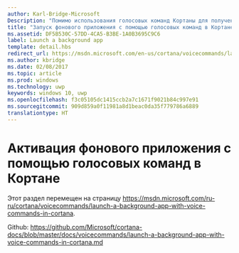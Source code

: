 ```yaml
---
author: Karl-Bridge-Microsoft
Description: "Помимо использования голосовых команд Кортаны для получения доступа к системным компонентам, вы также можете расширить возможности Кортаны за счет компонентов и функций из фонового приложения с помощью голосовых команд, которые определяют действие или команду для выполнения в приложении."
title: "Запуск фонового приложения с помощью голосовых команд в Кортане"
ms.assetid: DF5B530C-57DD-4CA5-B3BE-1A0B3695C9C6
label: Launch a background app
template: detail.hbs
redirect_url: https://msdn.microsoft.com/en-us/cortana/voicecommands/launch-a-background-app-with-voice-commands-in-cortana
ms.author: kbridge
ms.date: 02/08/2017
ms.topic: article
ms.prod: windows
ms.technology: uwp
keywords: windows 10, uwp
ms.openlocfilehash: f3c05105dc1415ccb2a7c1671f9021b84c997e91
ms.sourcegitcommit: 909d859a0f11981a8d1beac0da35f779786a6889
translationtype: HT
---
```

# <a name="activate-a-background-app-with-voice-commands-through-cortana"></a>Активация фонового приложения с помощью голосовых команд в Кортане

Этот раздел перемещен на страницу https://msdn.microsoft.com/ru-ru/cortana/voicecommands/launch-a-background-app-with-voice-commands-in-cortana.

Github: https://github.com/Microsoft/cortana-docs/blob/master/docs/voicecommands/launch-a-background-app-with-voice-commands-in-cortana.md
